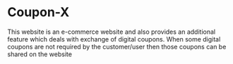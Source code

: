 # Coupon-X
This website is an e-commerce website and also provides an additional feature which deals with exchange of digital coupons. When some digital coupons are not required by the customer/user then those coupons can be shared on the website
